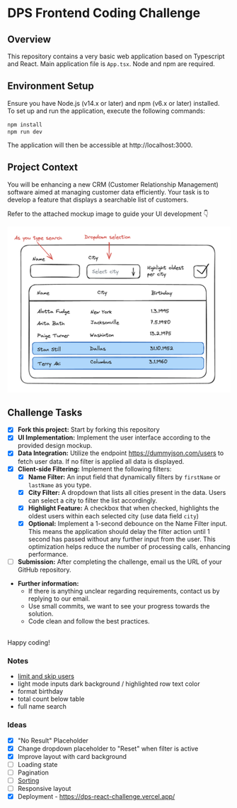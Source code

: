# DPS Frontend Coding Challenge

## Overview

This repository contains a very basic web application based on Typescript and React. Main application file is `App.tsx`. Node and npm are required.

## Environment Setup

Ensure you have Node.js (v14.x or later) and npm (v6.x or later) installed.  
To set up and run the application, execute the following commands:

```
npm install
npm run dev
```

The application will then be accessible at http://localhost:3000.

## Project Context

You will be enhancing a new CRM (Customer Relationship Management) software aimed at managing customer data efficiently. Your task is to develop a feature that displays a searchable list of customers.

Refer to the attached mockup image to guide your UI development 👇

![Mockup](images/mockup.png)

## Challenge Tasks

- [x] **Fork this project:** Start by forking this repository
- [x] **UI Implementation:** Implement the user interface according to the provided design mockup.
- [x] **Data Integration:** Utilize the endpoint https://dummyjson.com/users to fetch user data. If no filter is applied all data is displayed.
- [x] **Client-side Filtering:** Implement the following filters:
    - [x] **Name Filter:** An input field that dynamically filters by `firstName` or `lastName` as you type.
    - [x] **City Filter:** A dropdown that lists all cities present in the data. Users can select a city to filter the list accordingly.
    - [x] **Highlight Feature:** A checkbox that when checked, highlights the oldest users within each selected city (use data field `city`)
    - [x] **Optional:** Implement a 1-second debounce on the Name Filter input. This means the application should delay the filter action until 1 second has passed without any further input from the user. This optimization helps reduce the number of processing calls, enhancing performance.
- [ ] **Submission:** After completing the challenge, email us the URL of your GitHub repository.

-   **Further information:**
    -   If there is anything unclear regarding requirements, contact us by replying to our email.
    -   Use small commits, we want to see your progress towards the solution.
    -   Code clean and follow the best practices.

\
Happy coding!

### Notes

- [limit and skip users](https://dummyjson.com/docs/users#users-limit_skip)
- light mode inputs dark background / highlighted row text color
- format birthday
- total count below table
- full name search

### Ideas

- [x] "No Result" Placeholder
- [x] Change dropdown placeholder to "Reset" when filter is active
- [x] Improve layout with card background
- [ ] Loading state
- [ ] Pagination
- [ ] [Sorting](https://dummyjson.com/docs/users#users-sort)
- [ ] Responsive layout
- [x] Deployment - https://dps-react-challenge.vercel.app/